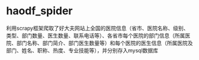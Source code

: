 # haodf_spider
利用scrapy框架爬取了好大夫网站上全国的医院信息（省市、医院名称、级别、类型、部门数量、医生数量、联系电话等）、各省市每个医院的部门信息（所属医院、部门名称、部门简介、部门医生数量等）和每个医院的医生信息（所属医院及部门、姓名、职称、热度、专业技能等），并分别存入mysql数据库
